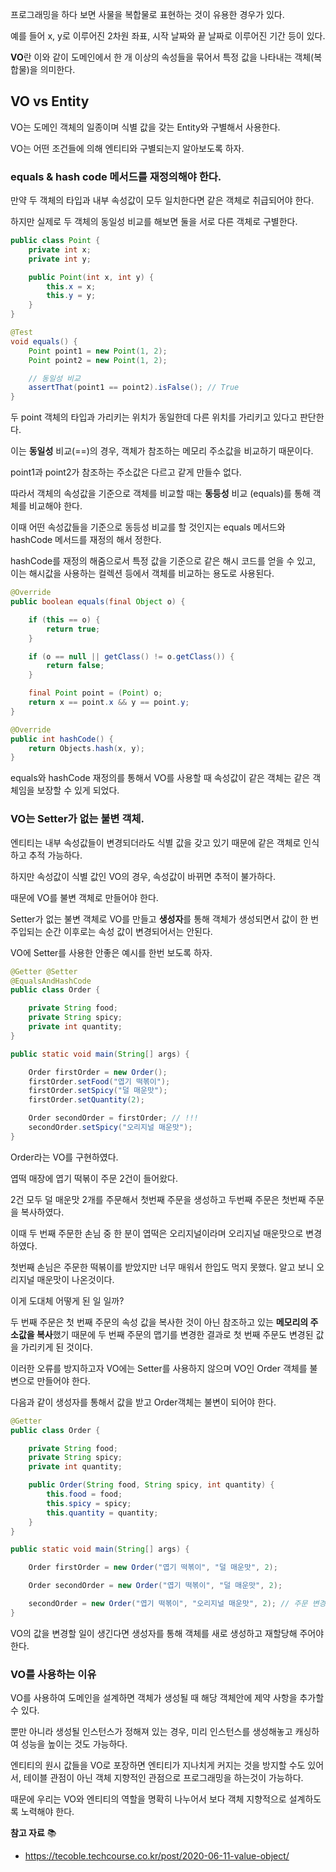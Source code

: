 프로그래밍을 하다 보면 사물을 복합물로 표현하는 것이 유용한 경우가 있다.

예를 들어 x, y로 이루어진 2차원 좌표, 시작 날짜와 끝 날짜로 이루어진 기간 등이 있다.

**VO**란 이와 같이 도메인에서 한 개 이상의 속성들을 묶어서 특정 값을 나타내는 객체$($복합물)을 의미한다.

## VO vs Entity

VO는 도메인 객체의 일종이며 식별 값을 갖는 Entity와 구별해서 사용한다.

VO는 어떤 조건들에 의해 엔티티와 구별되는지 알아보도록 하자.

### equals & hash code 메서드를 재정의해야 한다.

만약 두 객체의 타입과 내부 속성값이 모두 일치한다면 같은 객체로 취급되어야 한다.

하지만 실제로 두 객체의 동일성 비교를 해보면 둘을 서로 다른 객체로 구별한다.

```java
public class Point {
    private int x;
    private int y;

    public Point(int x, int y) {
        this.x = x;
        this.y = y;
    }
}

@Test
void equals() {
    Point point1 = new Point(1, 2);
    Point point2 = new Point(1, 2);

    // 동일성 비교
    assertThat(point1 == point2).isFalse(); // True
}
```

두 point 객체의 타입과 가리키는 위치가 동일한데 다른 위치를 가리키고 있다고 판단한다.

이는 **동일성** 비교$($==)의 경우, 객체가 참조하는 메모리 주소값을 비교하기 때문이다.

point1과 point2가 참조하는 주소값은 다르고 같게 만들수 없다.

따라서 객체의 속성값을 기준으로 객체를 비교할 때는 **동등성** 비교 $($equals)를 통해 객체를 비교해야 한다.

이때 어떤 속성값들을 기준으로 동등성 비교를 할 것인지는 equals 메서드와 hashCode 메서드를 재정의 해서 정한다.

hashCode를 재정의 해줌으로서 특정 값을 기준으로 같은 해시 코드를 얻을 수 있고, 이는 해시값을 사용하는 컬렉션 등에서 객체를 비교하는 용도로 사용된다.

```java
@Override
public boolean equals(final Object o) {

    if (this == o) {
        return true;
    }

    if (o == null || getClass() != o.getClass()) {
        return false;
    }

    final Point point = (Point) o;
    return x == point.x && y == point.y;
}

@Override
public int hashCode() {
    return Objects.hash(x, y);
}
```

equals와 hashCode 재정의를 통해서 VO를 사용할 때 속성값이 같은 객체는 같은 객체임을 보장할 수 있게 되었다.

### VO는 Setter가 없는 불변 객체.

엔티티는 내부 속성값들이 변경되더라도 식별 값을 갖고 있기 때문에 같은 객체로 인식하고 추적 가능하다.

하지만 속성값이 식별 값인 VO의 경우, 속성값이 바뀌면 추적이 불가하다.

때문에 VO를 불변 객체로 만들어야 한다.

Setter가 없는 불변 객체로 VO를 만들고 **생성자**를 통해 객체가 생성되면서 값이 한 번 주입되는 순간 이후로는 속성 값이 변경되어서는 안된다.

VO에 Setter를 사용한 안좋은 예시를 한번 보도록 하자.

```java
@Getter @Setter
@EqualsAndHashCode
public class Order {

    private String food;
    private String spicy;
    private int quantity;
}

public static void main(String[] args) {

    Order firstOrder = new Order();
    firstOrder.setFood("엽기 떡볶이");
    firstOrder.setSpicy("덜 매운맛");
    firstOrder.setQuantity(2);

    Order secondOrder = firstOrder; // !!!
    secondOrder.setSpicy("오리지널 매운맛");
}
```

Order라는 VO를 구현하였다.

엽떡 매장에 엽기 떡볶이 주문 2건이 들어왔다.

2건 모두 덜 매운맛 2개를 주문해서 첫번째 주문을 생성하고 두번째 주문은 첫번째 주문을 복사하였다.

이때 두 번째 주문한 손님 중 한 분이 엽떡은 오리지널이라며 오리지널 매운맛으로 변경하였다.

첫번째 손님은 주문한 떡볶이를 받았지만 너무 매워서 한입도 먹지 못했다. 알고 보니 오리지널 매운맛이 나온것이다.

이게 도대체 어떻게 된 일 일까?

두 번째 주문은 첫 번째 주문의 속성 값을 복사한 것이 아닌 참조하고 있는 **메모리의 주소값을 복사**했기 때문에 두 번째 주문의 맵기를 변경한 결과로 첫 번째 주문도 변경된 값을 가리키게 된 것이다.

이러한 오류를 방지하고자 VO에는 Setter를 사용하지 않으며 VO인 Order 객체를 불변으로 만들어야 한다.

다음과 같이 생성자를 통해서 값을 받고 Order객체는 불변이 되어야 한다.

```java
@Getter
public class Order {

    private String food;
    private String spicy;
    private int quantity;

    public Order(String food, String spicy, int quantity) {
        this.food = food;
        this.spicy = spicy;
        this.quantity = quantity;
    }
}

public static void main(String[] args) {

    Order firstOrder = new Order("엽기 떡볶이", "덜 매운맛", 2);

    Order secondOrder = new Order("엽기 떡볶이", "덜 매운맛", 2);

    secondOrder = new Order("엽기 떡볶이", "오리지널 매운맛", 2); // 주문 변경
}
```

VO의 값을 변경할 일이 생긴다면 생성자를 통해 객체를 새로 생성하고 재할당해 주어야 한다.

### VO를 사용하는 이유

VO를 사용하여 도메인을 설계하면 객체가 생성될 때 해당 객체안에 제약 사항을 추가할 수 있다.

뿐만 아니라 생성될 인스턴스가 정해져 있는 경우, 미리 인스턴스를 생성해놓고 캐싱하여 성능을 높이는 것도 가능하다.

엔티티의 원시 값들을 VO로 포장하면 엔티티가 지나치게 커지는 것을 방지할 수도 있어서, 테이블 관점이 아닌 객체 지향적인 관점으로 프로그래밍을 하는것이 가능하다.

때문에 우리는 VO와 엔티티의 역할을 명확히 나누어서 보다 객체 지향적으로 설계하도록 노력해야 한다.

**참고 자료** 📚

- https://tecoble.techcourse.co.kr/post/2020-06-11-value-object/
